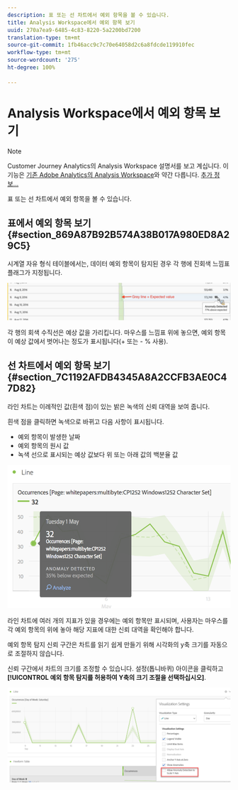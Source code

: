 ```yaml
---
description: 표 또는 선 차트에서 예외 항목을 볼 수 있습니다.
title: Analysis Workspace에서 예외 항목 보기
uuid: 270a7ea9-6485-4c83-8220-5a2200bd7200
translation-type: tm+mt
source-git-commit: 1fb46acc9c7c70e64058d2c6a8fdcde119910fec
workflow-type: tm+mt
source-wordcount: '275'
ht-degree: 100%

---
```



# Analysis Workspace에서 예외 항목 보기

>[!NOTE]
>
>Customer Journey Analytics의 Analysis Workspace 설명서를 보고 계십니다. 이 기능은 [기존 Adobe Analytics의 Analysis Workspace](https://docs.adobe.com/content/help/ko-KR/analytics/analyze/analysis-workspace/home.html)와 약간 다릅니다. [추가 정보...](/help/getting-started/cja-aa.md)

표 또는 선 차트에서 예외 항목을 볼 수 있습니다.

## 표에서 예외 항목 보기 {#section_869A87B92B574A38B017A980ED8A29C5}

시계열 자유 형식 테이블에서는, 데이터 예외 항목이 탐지된 경우 각 행에 진회색 느낌표 플래그가 지정됩니다.

![](assets/anomaly_detected.png)

각 행의 회색 수직선은 예상 값을 가리킵니다. 마우스를 느낌표 위에 놓으면, 예외 항목이 예상 값에서 벗어나는 정도가 표시됩니다(+ 또는 - % 사용).

## 선 차트에서 예외 항목 보기 {#section_7C1192AFDB4345A8A2CCFB3AE0C47D82}

라인 차트는 이례적인 값(흰색 점)이 있는 밝은 녹색의 신뢰 대역을 보여 줍니다.

흰색 점을 클릭하면 녹색으로 바뀌고 다음 사항이 표시됩니다.

* 예외 항목이 발생한 날짜
* 예외 항목의 원시 값
* 녹색 선으로 표시되는 예상 값보다 위 또는 아래 값의 백분율 값

<!--* The Analyze link to start [Contribution Analysis](/help/analysis-workspace/virtual-analyst/contribution-analysis/ca-tokens.md).-->

![](assets/anomaly_linechart.png)

라인 차트에 여러 개의 지표가 있을 경우에는 예외 항목만 표시되며, 사용자는 마우스를 각 예외 항목의 위에 놓아 해당 지표에 대한 신뢰 대역을 확인해야 합니다.

예외 항목 탐지 신뢰 구간은 차트를 읽기 쉽게 만들기 위해 시각화의 y축 크기를 자동으로 조절하지 않습니다.

신뢰 구간에서 차트의 크기를 조정할 수 있습니다. 설정(톱니바퀴) 아이콘을 클릭하고 **[!UICONTROL 예외 항목 탐지를 허용하여 Y축의 크기 조절을 선택하십시오]**.

![](assets/scale-y-axis.png)

